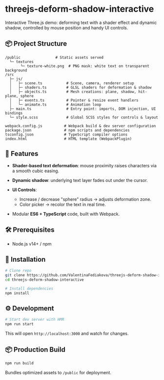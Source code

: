 # threejs-deform-shadow-interactive

Interactive Three.js demo: deforming text with a shader effect and dynamic shadow, controlled by mouse position and handy UI controls.

## 📦 Project Structure

```
/public                # Static assets served
  └─ textures
       └─ texture-white.png  # PNG mask: white text on transparent background
/src
  ├─ js/
  │   ├─ scene.ts           # Scene, camera, renderer setup
  │   ├─ shaders.ts         # GLSL shaders for deformation & shadow
  │   ├─ objects.ts         # Mesh creations: plane, shadow, hit-plane, sphere
  │   ├─ events.ts          # Pointer & resize event handlers
  │   └─ animate.ts         # Animation loop
  ├─ main.ts                # Entry point: imports, DOM injection, UI bindings
  └─ style.scss             # Global SCSS styles for controls & layout

webpack.config.js          # Webpack build & dev server configuration
package.json               # npm scripts and dependencies
tsconfig.json              # TypeScript compiler options
index.html                 # HTML template (WebpackPlugin)
```

## 🚀 Features

- **Shader-based text deformation**: mouse proximity raises characters via a smooth cubic easing.
- **Dynamic shadow**: underlying text layer fades out under the cursor.
- **UI Controls**:

  - Increase / decrease "sphere" radius → adjusts deformation zone.
  - Color picker → recolor the text in real time.

- Modular **ES6 + TypeScript** code, built with Webpack.

## 🛠 Prerequisites

- Node.js v14+ / npm

## 🔧 Installation

```bash
# Clone repo
git clone https://github.com/ValentinaFediakova/threejs-deform-shadow-interactive.git
cd threejs-deform-shadow-interactive

# Install dependencies
npm install
```

## ⚙️ Development

```bash
# Start dev server with HMR
npm run start
```

This will open `http://localhost:3000` and watch for changes.

## 📦 Production Build

```bash
npm run build
```

Bundles optimized assets to `/public` for deployment.
